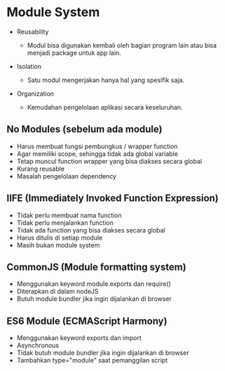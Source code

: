 # Module System

- Reusability

  - Modul bisa digunakan kembali oleh bagian program lain atau bisa menjadi package untuk app lain.

- Isolation

  - Satu modul mengerjakan hanya hal yang spesifik saja.

- Organization

  - Kemudahan pengelolaan aplikasi secara keseluruhan.

## No Modules (sebelum ada module)

- Harus membuat fungsi pembungkus / wrapper function
- Agar memiliki scope, sehingga tidak ada global variable
- Tetap muncul function wrapper yang bisa diakses secara global
- Kurang reusable
- Masalah pengelolaan dependency

## IIFE (Immediately Invoked Function Expression)

- Tidak perlu membuat nama function
- Tidak perlu menjalankan function
- Tidak ada function yang bisa diakses secara global
- Harus ditulis di setiap module
- Masih bukan module system

## CommonJS (Module formatting system)

- Menggunakan keyword module.exports dan require()
- Diterapkan di dalam nodeJS
- Butuh module bundler jika ingin dijalankan di browser

## ES6 Module (ECMAScript Harmony)

- Menggunakan keyword exports dan import
- Asynchronous
- Tidak butuh module bundler jika ingin dijalankan di browser
- Tambahkan type="module" saat pemanggilan script
